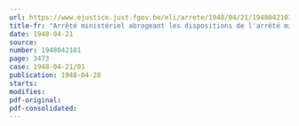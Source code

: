 ```yaml
---
url: https://www.ejustice.just.fgov.be/eli/arrete/1948/04/21/1948042101/justel
title-fr: "Arrêté ministériel abrogeant les dispositions de l'arrêté ministériel du 31 janvier 1945 relatif à la déclaration des mouvements de stocks de caoutchouc, amiante et mica et de certains produits en caoutchouc, modifié par les arrêtés ministériels des 30 mars 1945 et 28 mars 1946"
date: 1948-04-21
source:
number: 1948042101
page: 3473
case: 1948-04-21/01
publication: 1948-04-28
starts:
modifies:
pdf-original:
pdf-consolidated:
---
```



